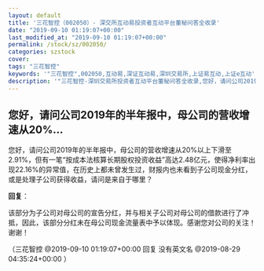 ```yaml
---
layout: default
title: '三花智控（002050）- 深交所互动易投资者互动平台董秘问答全收录'
date: "2019-09-10 01:19:07+00:00"
last_modified_at: "2019-09-10 01:19:07+00:00"
permalink: /stock/sz/002050/
categories: szstock
cover: 
tags: "三花智控"
keywords: '"三花智控",002050,互动易,深证互动易,深圳交易所,上证易互动,上证e互动'
description: '"三花智控-深圳交易所投资者互动平台董秘问答全收录,您好，请问公司2019年的半年报中，母公司的营收增速从20%以上下滑至2.91%，但有一笔“按成本法核算长期股权投资收益”高达2.48亿元，使得净利率出现22.16%的异常值，在历史上都未曾发生过，财报内也未看到子公司现金分红，或是处理子公司获得收益，请问是来自于哪里？"'
---
```


## 您好，请问公司2019年的半年报中，母公司的营收增速从20%...

您好，请问公司2019年的半年报中，母公司的营收增速从20%以上下滑至2.91%，但有一笔“按成本法核算长期股权投资收益”高达2.48亿元，使得净利率出现22.16%的异常值，在历史上都未曾发生过，财报内也未看到子公司现金分红，或是处理子公司获得收益，请问是来自于哪里？

**回复**：

该部分为子公司对母公司的宣告分红，并与相关子公司对母公司的借款进行了冲抵，因此，该部分分红未在母公司现金流量表中予以体现。感谢您对公司的关注！谢谢！ 

（三花智控  @2019-09-10 01:19:07+00:00 回复 没有英文名  @2019-08-29 04:35:24+00:00 ）

